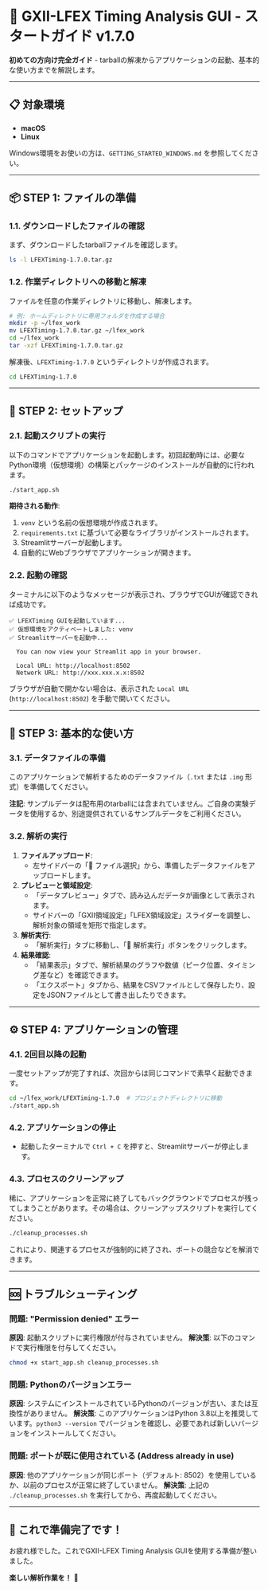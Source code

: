 # 🚀 GXII-LFEX Timing Analysis GUI - スタートガイド v1.7.0

**初めての方向け完全ガイド** - tarballの解凍からアプリケーションの起動、基本的な使い方までを解説します。

---

## 📋 対象環境

-   **macOS**
-   **Linux**

Windows環境をお使いの方は、`GETTING_STARTED_WINDOWS.md` を参照してください。

---

## 📦 STEP 1: ファイルの準備

### 1.1. ダウンロードしたファイルの確認

まず、ダウンロードしたtarballファイルを確認します。

```bash
ls -l LFEXTiming-1.7.0.tar.gz
```

### 1.2. 作業ディレクトリへの移動と解凍

ファイルを任意の作業ディレクトリに移動し、解凍します。

```bash
# 例: ホームディレクトリに専用フォルダを作成する場合
mkdir -p ~/lfex_work
mv LFEXTiming-1.7.0.tar.gz ~/lfex_work
cd ~/lfex_work
tar -xzf LFEXTiming-1.7.0.tar.gz
```

解凍後、`LFEXTiming-1.7.0` というディレクトリが作成されます。

```bash
cd LFEXTiming-1.7.0
```

---

## 🔧 STEP 2: セットアップ

### 2.1. 起動スクリプトの実行

以下のコマンドでアプリケーションを起動します。初回起動時には、必要なPython環境（仮想環境）の構築とパッケージのインストールが自動的に行われます。

```bash
./start_app.sh
```

**期待される動作**:
1.  `venv` という名前の仮想環境が作成されます。
2.  `requirements.txt` に基づいて必要なライブラリがインストールされます。
3.  Streamlitサーバーが起動します。
4.  自動的にWebブラウザでアプリケーションが開きます。

### 2.2. 起動の確認

ターミナルに以下のようなメッセージが表示され、ブラウザでGUIが確認できれば成功です。

```
✅ LFEXTiming GUIを起動しています...
✅ 仮想環境をアクティベートしました: venv
✅ Streamlitサーバーを起動中...

  You can now view your Streamlit app in your browser.

  Local URL: http://localhost:8502
  Network URL: http://xxx.xxx.x.x:8502
```

ブラウザが自動で開かない場合は、表示された `Local URL` (`http://localhost:8502`) を手動で開いてください。

---

## 🎯 STEP 3: 基本的な使い方

### 3.1. データファイルの準備

このアプリケーションで解析するためのデータファイル（`.txt` または `.img` 形式）を準備してください。

**注記**: サンプルデータは配布用のtarballには含まれていません。ご自身の実験データを使用するか、別途提供されているサンプルデータをご利用ください。

### 3.2. 解析の実行

1.  **ファイルアップロード**:
    -   左サイドバーの「📁 ファイル選択」から、準備したデータファイルをアップロードします。
2.  **プレビューと領域設定**:
    -   「データプレビュー」タブで、読み込んだデータが画像として表示されます。
    -   サイドバーの「GXII領域設定」「LFEX領域設定」スライダーを調整し、解析対象の領域を矩形で指定します。
3.  **解析実行**:
    -   「解析実行」タブに移動し、「🚀 解析実行」ボタンをクリックします。
4.  **結果確認**:
    -   「結果表示」タブで、解析結果のグラフや数値（ピーク位置、タイミング差など）を確認できます。
    -   「エクスポート」タブから、結果をCSVファイルとして保存したり、設定をJSONファイルとして書き出したりできます。

---

## ⚙️ STEP 4: アプリケーションの管理

### 4.1. 2回目以降の起動

一度セットアップが完了すれば、次回からは同じコマンドで素早く起動できます。

```bash
cd ~/lfex_work/LFEXTiming-1.7.0  # プロジェクトディレクトリに移動
./start_app.sh
```

### 4.2. アプリケーションの停止

-   起動したターミナルで `Ctrl + C` を押すと、Streamlitサーバーが停止します。

### 4.3. プロセスのクリーンアップ

稀に、アプリケーションを正常に終了してもバックグラウンドでプロセスが残ってしまうことがあります。その場合は、クリーンアップスクリプトを実行してください。

```bash
./cleanup_processes.sh
```

これにより、関連するプロセスが強制的に終了され、ポートの競合などを解消できます。

---

## 🆘 トラブルシューティング

### 問題: "Permission denied" エラー

**原因**: 起動スクリプトに実行権限が付与されていません。
**解決策**: 以下のコマンドで実行権限を付与してください。

```bash
chmod +x start_app.sh cleanup_processes.sh
```

### 問題: Pythonのバージョンエラー

**原因**: システムにインストールされているPythonのバージョンが古い、または互換性がありません。
**解決策**: このアプリケーションはPython 3.8以上を推奨しています。`python3 --version` でバージョンを確認し、必要であれば新しいバージョンをインストールしてください。

### 問題: ポートが既に使用されている (Address already in use)

**原因**: 他のアプリケーションが同じポート（デフォルト: 8502）を使用しているか、以前のプロセスが正常に終了していません。
**解決策**: 上記の `./cleanup_processes.sh` を実行してから、再度起動してください。

---

## 🎉 これで準備完了です！

お疲れ様でした。これでGXII-LFEX Timing Analysis GUIを使用する準備が整いました。

**楽しい解析作業を！** 🚀